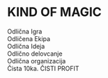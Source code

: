 # KIND OF MAGIC
Odlična Igra  
Odličena Ekipa  
Odlična Ideja  
Odlično delovcanje  
Odlična organizacija  
Čista 10ka.   ČISTI PROFIT


